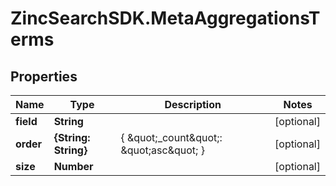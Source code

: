 # ZincSearchSDK.MetaAggregationsTerms

## Properties

Name | Type | Description | Notes
------------ | ------------- | ------------- | -------------
**field** | **String** |  | [optional] 
**order** | **{String: String}** | { \&quot;_count\&quot;: \&quot;asc\&quot; } | [optional] 
**size** | **Number** |  | [optional] 


